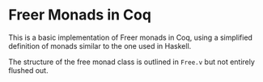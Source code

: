 # Freer Monads in Coq

This is a basic implementation of Freer monads in Coq, using a simplified definition of monads similar to the one used in Haskell.

The structure of the free monad class is outlined in `Free.v` but not entirely flushed out.